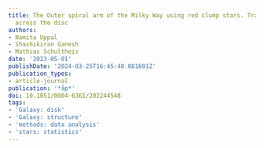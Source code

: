 ```yaml
---
title: The Outer spiral arm of the Milky Way using red clump stars. Tracing the asymmetry
  across the disc
authors:
- Namita Uppal
- Shashikiran Ganesh
- Mathias Schultheis
date: '2023-05-01'
publishDate: '2024-03-25T16:45:48.081691Z'
publication_types:
- article-journal
publication: '*åp*'
doi: 10.1051/0004-6361/202244548
tags:
- 'Galaxy: disk'
- 'Galaxy: structure'
- 'methods: data analysis'
- 'stars: statistics'
---
```

